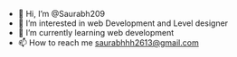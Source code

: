 - 👋 Hi, I’m @Saurabh209
- 👀 I’m interested in web Development and Level designer
- 🌱 I’m currently learning web development
- 📫 How to reach me saurabhhh2613@gmail.com

<!---
Saurabh209/Saurabh209 is a ✨ special ✨ repository because its `README.md` (this file) appears on your GitHub profile.
You can click the Preview link to take a look at your changes.
--->
